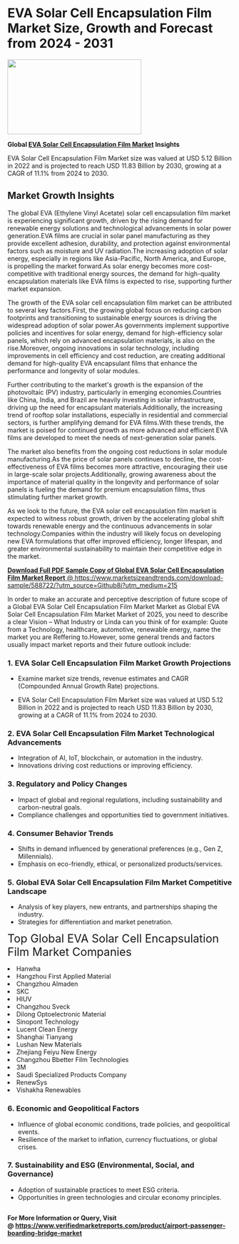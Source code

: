 <H1>EVA Solar Cell Encapsulation Film Market Size, Growth and Forecast from 2024 - 2031</H1><img class="aligncenter size-medium wp-image-584254" src="https://thirdeyenews.in/wp-content/uploads/2024/09/Global-Market-Research-300x168.jpeg" alt="" width="300" height="168" /><p><strong>Global&nbsp;<a href="https://www.marketsizeandtrends.com/download-sample/588722/?utm_source=Github8j?utm_medium=215">EVA Solar Cell Encapsulation Film Market</a> Insights</strong></p><p>EVA Solar Cell Encapsulation Film Market size was valued at USD 5.12 Billion in 2022 and is projected to reach USD 11.83 Billion by 2030, growing at a CAGR of 11.1% from 2024 to 2030.</p><p><h2>Market Growth Insights</h2> <p>The global EVA (Ethylene Vinyl Acetate) solar cell encapsulation film market is experiencing significant growth, driven by the rising demand for renewable energy solutions and technological advancements in solar power generation.EVA films are crucial in solar panel manufacturing as they provide excellent adhesion, durability, and protection against environmental factors such as moisture and UV radiation.The increasing adoption of solar energy, especially in regions like Asia-Pacific, North America, and Europe, is propelling the market forward.As solar energy becomes more cost-competitive with traditional energy sources, the demand for high-quality encapsulation materials like EVA films is expected to rise, supporting further market expansion.</p> <p><a href="download-link"></a></p> <p>The growth of the EVA solar cell encapsulation film market can be attributed to several key factors.First, the growing global focus on reducing carbon footprints and transitioning to sustainable energy sources is driving the widespread adoption of solar power.As governments implement supportive policies and incentives for solar energy, demand for high-efficiency solar panels, which rely on advanced encapsulation materials, is also on the rise.Moreover, ongoing innovations in solar technology, including improvements in cell efficiency and cost reduction, are creating additional demand for high-quality EVA encapsulant films that enhance the performance and longevity of solar modules.</p> <p>Further contributing to the market's growth is the expansion of the photovoltaic (PV) industry, particularly in emerging economies.Countries like China, India, and Brazil are heavily investing in solar infrastructure, driving up the need for encapsulant materials.Additionally, the increasing trend of rooftop solar installations, especially in residential and commercial sectors, is further amplifying demand for EVA films.With these trends, the market is poised for continued growth as more advanced and efficient EVA films are developed to meet the needs of next-generation solar panels.</p> <p>The market also benefits from the ongoing cost reductions in solar module manufacturing.As the price of solar panels continues to decline, the cost-effectiveness of EVA films becomes more attractive, encouraging their use in large-scale solar projects.Additionally, growing awareness about the importance of material quality in the longevity and performance of solar panels is fueling the demand for premium encapsulation films, thus stimulating further market growth.</p> <p>As we look to the future, the EVA solar cell encapsulation film market is expected to witness robust growth, driven by the accelerating global shift towards renewable energy and the continuous advancements in solar technology.Companies within the industry will likely focus on developing new EVA formulations that offer improved efficiency, longer lifespan, and greater environmental sustainability to maintain their competitive edge in the market.</p> <p><a href="download-link"></p><p><span class=""><strong>Download Full PDF Sample Copy of Global EVA Solar Cell Encapsulation Film Market Report</strong> @ <a href="https://www.marketsizeandtrends.com/download-sample/588722/?utm_source=Github8j?utm_medium=215" target="_blank">https://www.marketsizeandtrends.com/download-sample/588722/?utm_source=Github8j?utm_medium=215</a></span></p><p>In order to make an accurate and perceptive description of future scope of a Global&nbsp;EVA Solar Cell Encapsulation Film Market Market as Global&nbsp;EVA Solar Cell Encapsulation Film Market Market of 2025, you need to describe a clear Vision &ndash; What Industry or Linda can you think of for example: Quote from a Technology, healthcare, automotive, renewable energy, name the market you are Reffering to.However, some general trends and factors usually impact market reports and their future outlook include:</p><h3>1.&nbsp;<strong>EVA Solar Cell Encapsulation Film Market Growth Projections</strong></h3><ul><li>Examine market size trends, revenue estimates and CAGR (Compounded Annual Growth Rate) projections.</li><li><p>EVA Solar Cell Encapsulation Film Market size was valued at USD 5.12 Billion in 2022 and is projected to reach USD 11.83 Billion by 2030, growing at a CAGR of 11.1% from 2024 to 2030.</p></li></ul><h3>2.&nbsp;<strong>EVA Solar Cell Encapsulation Film Market Technological Advancements</strong></h3><ul><li>Integration of AI, IoT, blockchain, or automation in the industry.</li><li>Innovations driving cost reductions or improving efficiency.</li></ul><h3>3.&nbsp;<strong>Regulatory and Policy Changes</strong></h3><ul><li>Impact of global and regional regulations, including sustainability and carbon-neutral goals.</li><li>Compliance challenges and opportunities tied to government initiatives.</li></ul><h3>4.&nbsp;<strong>Consumer Behavior Trends</strong></h3><ul><li>Shifts in demand influenced by generational preferences (e.g., Gen Z, Millennials).</li><li>Emphasis on eco-friendly, ethical, or personalized products/services.</li></ul><h3>5.&nbsp;<strong>Global EVA Solar Cell Encapsulation Film Market Competitive Landscape</strong></h3><ul><li>Analysis of key players, new entrants, and partnerships shaping the industry.</li><li>Strategies for differentiation and market penetration.</li></ul><p data-pm-slice="1 1 []"><span style="color: inherit; font-family: inherit; font-size: 25px;">Top Global EVA Solar Cell Encapsulation Film Market Companies</span></p><div class="" data-test-id=""><p><li>Hanwha</li><li> Hangzhou First Applied Material</li><li> Changzhou Almaden</li><li> SKC</li><li> HIUV</li><li> Changzhou Sveck</li><li> Dilong Optoelectronic Material</li><li> Sinopont Technology</li><li> Lucent Clean Energy</li><li> Shanghai Tianyang</li><li> Lushan New Materials</li><li> Zhejiang Feiyu New Energy</li><li> Changzhou Bbetter Film Technologies</li><li> 3M</li><li> Saudi Specialized Products Company</li><li> RenewSys</li><li> Vishakha Renewables</li></p></div><h3>6.&nbsp;<strong>Economic and Geopolitical Factors</strong></h3><ul><li>Influence of global economic conditions, trade policies, and geopolitical events.</li><li>Resilience of the market to inflation, currency fluctuations, or global crises.</li></ul><h3>7.&nbsp;<strong>Sustainability and ESG (Environmental, Social, and Governance)</strong></h3><ul><li>Adoption of sustainable practices to meet ESG criteria.</li><li>Opportunities in green technologies and circular economy principles.</li></ul><h2><strong style="font-size: 14px;">For More Information or Query, Visit @&nbsp;</strong><a style="background-color: #ffffff; font-size: 14px;" href="https://www.marketsizeandtrends.com/report/eva-solar-cell-encapsulation-film-market/" target="_blank">https://www.verifiedmarketreports.com/product/airport-passenger-boarding-bridge-market</a></h2>